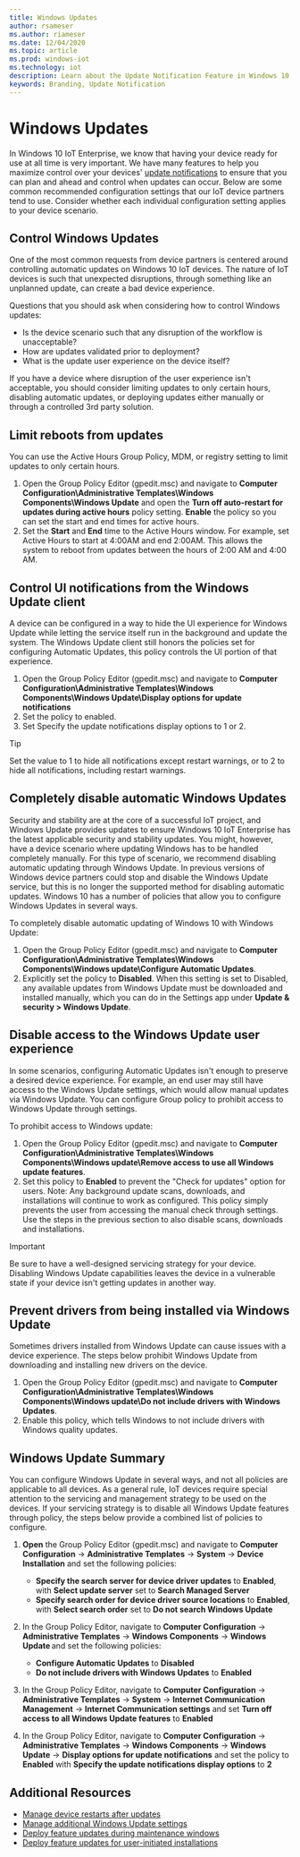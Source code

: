 ```yaml
---
title: Windows Updates
author: rsameser
ms.author: riameser
ms.date: 12/04/2020
ms.topic: article
ms.prod: windows-iot
ms.technology: iot
description: Learn about the Update Notification Feature in Windows 10 IoT Enterprise.
keywords: Branding, Update Notification
---
```

# Windows Updates
In Windows 10 IoT Enterprise, we know that having your device ready for use at all time is very important. We have many features to help you maximize control over your devices' [update notifications](https://docs.microsoft.com/windows/deployment/update/waas-wu-settings#remove-access-to-use-all-windows-update-features) to ensure that you can plan and ahead and control when updates can occur. Below are some common recommended configuration settings that our IoT device partners tend to use. Consider whether each individual configuration setting applies to your device scenario.

## Control Windows Updates
One of the most common requests from device partners is centered around controlling automatic updates on Windows 10 IoT devices. The nature of IoT devices is such that unexpected disruptions, through something like an unplanned update, can create a bad device experience.

Questions that you should ask when considering how to control Windows updates:
* Is the device scenario such that any disruption of the workflow is unacceptable?
* How are updates validated prior to deployment?
* What is the update user experience on the device itself?

If you have a device where disruption of the user experience isn't acceptable, you should consider limiting updates to only certain hours, disabling automatic updates, or deploying updates either manually or through a controlled 3rd party solution.

## Limit reboots from updates
You can use the Active Hours Group Policy, MDM, or registry setting to limit updates to only certain hours.

1. Open the Group Policy Editor (gpedit.msc) and navigate to **Computer Configuration\Administrative Templates\Windows Components\Windows Update** and open the **Turn off auto-restart for updates during active hours** policy setting. **Enable** the policy so you can set the start and end times for active hours.
2. Set the **Start** and **End** time to the Active Hours window. For example, set Active Hours to start at 4:00AM and end 2:00AM. This allows the system to reboot from updates between the hours of 2:00 AM and 4:00 AM.

## Control UI notifications from the Windows Update client
A device can be configured in a way to hide the UI experience for Windows Update while letting the service itself run in the background and update the system. The Windows Update client still honors the policies set for configuring Automatic Updates, this policy controls the UI portion of that experience.

1. Open the Group Policy Editor (gpedit.msc) and navigate to **Computer Configuration\Administrative Templates\Windows Components\Windows Update\Display options for update notifications**
2. Set the policy to enabled.
3. Set Specify the update notifications display options to 1 or 2.

> [!TIP]
>
> Set the value to 1 to hide all notifications except restart warnings, or to 2 to hide all notifications, including restart warnings.

## Completely disable automatic Windows Updates
Security and stability are at the core of a successful IoT project, and Windows Update provides updates to ensure Windows 10 IoT Enterprise has the latest applicable security and stability updates. You might, however, have a device scenario where updating Windows has to be handled completely manually. For this type of scenario, we recommend disabling automatic updating through Windows Update. In previous versions of Windows device partners could stop and disable the Windows Update service, but this is no longer the supported method for disabling automatic updates. Windows 10 has a number of policies that allow you to configure Windows Updates in several ways.

To completely disable automatic updating of Windows 10 with Windows Update:
1. Open the Group Policy Editor (gpedit.msc) and navigate to **Computer Configuration\Administrative Templates\Windows Components\Windows update\Configure Automatic Updates**.
2. Explicitly set the policy to **Disabled**. When this setting is set to Disabled, any available updates from Windows Update must be downloaded and installed manually, which you can do in the Settings app under **Update & security > Windows Update**.

## Disable access to the Windows Update user experience
In some scenarios, configuring Automatic Updates isn't enough to preserve a desired device experience. For example, an end user may still have access to the Windows Update settings, which would allow manual updates via Windows Update. You can configure Group policy to prohibit access to Windows Update through settings.

To prohibit access to Windows update:
1. Open the Group Policy Editor (gpedit.msc) and navigate to **Computer Configuration\Administrative Templates\Windows Components\Windows update\Remove access to use all Windows update features**.
2. Set this policy to **Enabled** to prevent the "Check for updates" option for users. Note: Any background update scans, downloads, and installations will continue to work as configured. This policy simply prevents the user from accessing the manual check through settings. Use the steps in the previous section to also disable scans, downloads and installations.

> [!IMPORTANT]
>
> Be sure to have a well-designed servicing strategy for your device. Disabling Windows Update capabilities leaves the device in a vulnerable state if your device isn't getting updates in another way.

## Prevent drivers from being installed via Windows Update
Sometimes drivers installed from Windows Update can cause issues with a device experience. The steps below prohibit Windows Update from downloading and installing new drivers on the device.

1. Open the Group Policy Editor (gpedit.msc) and navigate to **Computer Configuration\Administrative Templates\Windows Components\Windows update\Do not include drivers with Windows Updates**.
2. Enable this policy, which tells Windows to not include drivers with Windows quality updates.

## Windows Update Summary
You can configure Windows Update in several ways, and not all policies are applicable to all devices. As a general rule, IoT devices require special attention to the servicing and management strategy to be used on the devices. If your servicing strategy is to disable all Windows Update features through policy, the steps below provide a combined list of policies to configure.

1. **Open** the Group Policy Editor (gpedit.msc) and navigate to **Computer Configuration** -> **Administrative Templates** -> **System** -> **Device Installation** and set the following policies:

    * **Specify the search server for device driver updates** to **Enabled**, with **Select update server** set to **Search Managed Server**
    * **Specify search order for device driver source locations** to **Enabled**, with **Select search order** set to **Do not search Windows Update**


2. In the Group Policy Editor, navigate to **Computer Configuration** -> **Administrative Templates** -> **Windows Components** -> **Windows Update** and set the following policies: 

    * **Configure Automatic Updates** to **Disabled**
    * **Do not include drivers with Windows Updates** to **Enabled**


3. In the Group Policy Editor, navigate to **Computer Configuration** -> **Administrative Templates** -> **System** -> **Internet Communication Management** -> **Internet Communication settings** and set **Turn off access to all Windows Update features** to **Enabled**


4. In the Group Policy Editor, navigate to **Computer Configuration** -> **Administrative Templates** -> **Windows Components** -> **Windows Update** -> **Display options for update notifications** and set the policy to **Enabled** with **Specify the update notifications display options** to **2**

## Additional Resources
* [Manage device restarts after updates](https://docs.microsoft.com/windows/deployment/update/waas-restart)
* [Manage additional Windows Update settings](https://docs.microsoft.com/windows/deployment/update/waas-wu-settings)
* [Deploy feature updates during maintenance windows](https://docs.microsoft.com/windows/deployment/update/feature-update-maintenance-window)
* [Deploy feature updates for user-initiated installations](https://docs.microsoft.com/windows/deployment/update/feature-update-user-install)
